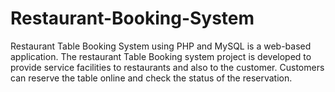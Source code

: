 # Restaurant-Booking-System
Restaurant Table Booking System using PHP and MySQL is a web-based application. The restaurant Table Booking system project is developed to provide service facilities to restaurants and also to the customer. Customers can reserve the table online and check the status of the reservation.
